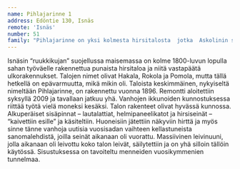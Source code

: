 ```yaml
---
name: Pihlajarinne 1
address: Edöntie 130, Isnäs
remote: 'Isnäs'
number: 51
family: "Pihlajarinne on yksi kolmesta hirsitalosta  jotka  Askolinin saha rakennutti työntekijöilleen  1890-luvun viimeisinä vuosina. Taloissa asui suuria perheitä ja “hyyryläisiäkin”.  Edöntien maisema on nyt suojeltu. Keskimmäisessä talossa on Marjaleena ja Yrjö Länsipuron kakkosasunto, jonka  he hankkivat 2009 ja jossa he nyt viettävät lähes puolet ajastaan.\nVanhat hirret  olivat erinomaisessa kunnossa, mutta sisäpinnat  olivat sadan vuoden aikana jääneet pinkopahvin sekä tapetti- ja maalikerrosten alle. Vähä vähältä vanha talo kuorittiin esille – helmipaneelikatto paljastui pahvin ja “miljoonien nupien” alta, hirsiseinät jätettiin näkyviin sieltä täältä. Lattian paksu ruskea maali poistettiin, laudat  hiottiin ja öljyttiin. Työ kesti vuosia ja jatkuu yhä – vanhoissa ikkunanpokissa riittää kunnostamista hamaan  tulevaisuuteen."
---
```

Isnäsin “ruukkikujan” suojellussa maisemassa on kolme 1800-luvun lopulla sahan työväelle rakennettua punaista hirsitaloa ja niitä vastapäätä ulkorakennukset. Talojen nimet olivat Hakala, Rokola ja Pomola, mutta tällä hetkellä on epävarmuutta, mikä mikin oli.
Taloista keskimmäinen, nykyiseltä nimeltään Pihlajarinne, on rakennettu vuonna 1896. Remontti aloitettiin syksyllä 2009 ja tavallaan jatkuu yhä. Vanhojen ikkunoiden kunnostuksessa riittää työtä vielä moneksi kesäksi. Talon rakenteet olivat hyvässä kunnossa. Alkuperäiset sisäpinnat – lautalattiat, helmipaneelikatot ja hirsiseinät – “kaivettiin esille” ja käsiteltiin. Huoneisiin jätettiin näkyviin hirttä ja myös sinne tänne vanhoja uutisia vuosisadan vaihteen kellastuneista sanomalehdistä, joilla seinät aikanaan oli vuorattu. Massiivinen leivinuuni, jolla aikanaan oli leivottu koko talon leivät, säilytettiin ja on yhä silloin tällöin käytössä. Sisustuksessa on tavoiteltu menneiden vuosikymmenien tunnelmaa.
